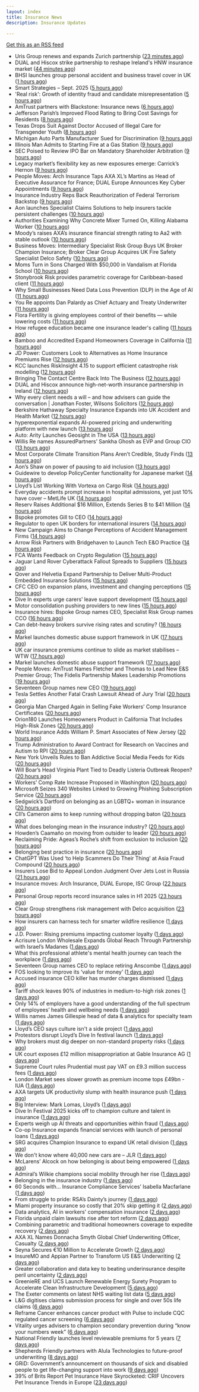 ```yaml
---
layout: index
title: Insurance News
description: Insurance Updates

---
```


[Get this as an RSS feed](/insurance.rss)

<!-- news_marker starts -->
- Uris Group renews and expands Zurich partnership ([23 minutes ago](https://www.insurancebusinessmag.com/uk/news/breaking-news/uris-group-renews-and-expands-zurich-partnership-550091.aspx))
- DUAL and Hiscox strike partnership to reshape Ireland's HNW insurance market ([44 minutes ago](https://www.insurancebusinessmag.com/uk/news/breaking-news/dual-and-hiscox-strike-partnership-to-reshape-irelands-hnw-insurance-market-550089.aspx))
- BHSI launches group personal accident and business travel cover in UK ([1 hours ago](https://www.insurancebusinessmag.com/uk/news/travel/bhsi-launches-group-personal-accident-and-business-travel-cover-in-uk-550088.aspx))
- Smart Strategies – Sept. 2025 ([5 hours ago](https://www.dig-in.com/news/smart-insurance-strategies-sept-2025))
- 'Real risk': Growth of identity fraud and candidate misrepresentation ([5 hours ago](https://www.insurancebusinessmag.com/uk/business-strategy/real-risk-growth-of-identity-fraud-and-candidate-misrepresentation-550067.aspx))
- AmTrust partners with Blackstone: Insurance news ([6 hours ago](https://www.dig-in.com/news/amtrust-partners-with-blackstone-insurance-news))
- Jefferson Parish’s Improved Flood Rating to Bring Cost Savings for Residents ([8 hours ago](https://www.insurancejournal.com/news/southcentral/2025/09/17/839525.htm))
- Texas Drops Suit Against Doctor Accused of Illegal Care for Transgender Youth ([8 hours ago](https://www.insurancejournal.com/news/southcentral/2025/09/17/839516.htm))
- Michigan Auto Parts Manufacturer Sued for Discrimination ([9 hours ago](https://www.insurancejournal.com/news/midwest/2025/09/17/839513.htm))
- Illinois Man Admits to Starting Fire at a Gas Station ([9 hours ago](https://www.insurancejournal.com/news/midwest/2025/09/17/839510.htm))
- SEC Poised to Review IPO Bar on Mandatory Shareholder Arbitration ([9 hours ago](https://www.insurancejournal.com/news/national/2025/09/17/839497.htm))
- Legacy market’s flexibility key as new exposures emerge: Carrick’s Hernon ([9 hours ago](https://www.reinsurancene.ws/legacy-markets-flexibility-key-as-new-exposures-emerge-carricks-hernon/))
- People Moves: Arch Insurance Taps AXA XL’s Martins as Head of Executive Assurance for France; DUAL Europe Announces Key Cyber Appointments ([9 hours ago](https://www.insurancejournal.com/news/international/2025/09/17/839487.htm))
- Insurance Industry Reps Back Reauthorization of Federal Terrorism Backstop ([9 hours ago](https://www.insurancejournal.com/news/national/2025/09/17/839474.htm))
- Aon launches Specialist Claims Solutions to help insurers tackle persistent challenges ([10 hours ago](https://www.reinsurancene.ws/aon-launches-specialist-claims-solutions-to-help-insurers-tackle-persistent-challenges/))
- Authorities Examining Why Concrete Mixer Turned On, Killing Alabama Worker ([10 hours ago](https://www.insurancejournal.com/news/southeast/2025/09/17/839484.htm))
- Moody’s raises AXA’s insurance financial strength rating to Aa2 with stable outlook ([10 hours ago](https://www.reinsurancene.ws/moodys-raises-axas-insurance-financial-strength-rating-to-aa2-with-stable-outlook/))
- Business Moves: Intermediary Specialist Risk Group Buys UK Broker Champion Insurance; Broker Clear Group Acquires UK Fire Safety Specialist Delco Safety ([10 hours ago](https://www.insurancejournal.com/news/international/2025/09/17/839480.htm))
- Moms Turn in Sons Charged With $50,000 in Vandalism at Florida School ([10 hours ago](https://www.insurancejournal.com/news/southeast/2025/09/17/839471.htm))
- Stonybrook Risk provides parametric coverage for Caribbean-based client ([11 hours ago](https://www.reinsurancene.ws/stonybrook-risk-provides-parametric-coverage-for-caribbean-based-client/))
- Why Small Businesses Need Data Loss Prevention (DLP) in the Age of AI ([11 hours ago](https://insurance-edge.net/2025/09/17/why-small-businesses-need-data-loss-prevention-dlp-in-the-age-of-ai/))
- You Re appoints Dan Palardy as Chief Actuary and Treaty Underwriter ([11 hours ago](https://www.reinsurancene.ws/you-re-appoints-dan-palardy-as-chief-actuary-and-treaty-underwriter/))
- Flora Fertility is giving  employees  control of their benefits — while  lowering costs ([11 hours ago](https://www.dig-in.com/news/flora-fertility-introduces-individual-fertility-benefits))
- How refugee education became one insurance leader's calling ([11 hours ago](https://www.insurancebusinessmag.com/uk/news/breaking-news/how-refugee-education-became-one-insurance-leaders-calling-550016.aspx))
- Bamboo and Accredited Expand Homeowners Coverage in California ([11 hours ago](https://www.insurtechinsights.com/bamboo-and-accredited-expand-homeowners-coverage-in-california/))
- JD Power: Customers Look to Alternatives as Home Insurance Premiums Rise ([12 hours ago](https://www.insurancejournal.com/news/national/2025/09/17/839465.htm))
- KCC launches RiskInsight 4.15 to support efficient catastrophe risk modelling ([12 hours ago](https://www.reinsurancene.ws/kcc-launches-riskinsight-4-15-to-support-efficient-catastrophe-risk-modelling/))
- Bringing The Contact Centre Back Into The Business ([12 hours ago](https://insurance-edge.net/2025/09/17/bringing-the-contact-centre-back-into-the-business/))
- DUAL and Hiscox announce high-net-worth insurance partnership in Ireland ([12 hours ago](https://www.reinsurancene.ws/dual-and-hiscox-announce-high-net-worth-insurance-partnership-in-ireland/))
- Why every client needs a will – and how advisers can guide the conversation | Jonathan Foster, Wilsons Solicitors ([12 hours ago](https://ifamagazine.com/why-every-client-needs-a-will-and-how-advisers-can-guide-the-conversation-jonathan-foster-wilsons-solicitors/))
- Berkshire Hathaway Specialty Insurance Expands into UK Accident and Health Market ([12 hours ago](https://www.insurtechinsights.com/berkshire-hathaway-specialty-insurance-expands-into-uk-accident-and-health-market/))
- hyperexponential expands AI-powered pricing and underwriting platform with new launch ([13 hours ago](https://www.reinsurancene.ws/hyperexponential-expands-ai-powered-pricing-and-underwriting-platform-with-new-launch/))
- Auto: Arity Launches Geosight in The USA ([13 hours ago](https://insurance-edge.net/2025/09/17/auto-arity-launches-geosight-in-the-usa/))
- Willis Re names AssuredPartners’ Sankha Ghosh as EVP and Group CIO ([13 hours ago](https://www.reinsurancene.ws/willis-re-names-assuredpartners-sankha-ghosh-as-evp-and-group-cio/))
- Most Corporate Climate Transition Plans Aren’t Credible, Study Finds ([13 hours ago](https://www.insurancejournal.com/news/international/2025/09/17/839445.htm))
- Aon’s Shaw on power of pausing to aid inclusion ([13 hours ago](https://www.postonline.co.uk/lloyd%E2%80%99slondon/7959050/aon%E2%80%99s-shaw-tells-men-to-%E2%80%98shut-their-mouths%E2%80%99-to-aid-inclusion))
- Guidewire to develop PolicyCenter functionality for Japanese market ([14 hours ago](https://www.reinsurancene.ws/guidewire-to-develop-policycenter-functionality-for-japanese-market/))
- Lloyd’s List Working With Vortexa on Cargo Risk ([14 hours ago](https://insurance-edge.net/2025/09/17/lloyds-list-working-with-vortexa-on-cargo-risk/))
- Everyday accidents prompt increase in hospital admissions, yet just 10% have cover – MetLife UK ([14 hours ago](https://ifamagazine.com/everyday-accidents-prompt-increase-in-hospital-admissions-yet-just-10-have-cover/))
- Reserv Raises Additional $16 Million, Extends Series B to $41 Million ([14 hours ago](https://www.insurtechinsights.com/reserv-raises-additional-16-million-extends-series-b-to-41-million/))
- Bspoke promotes Gill to CEO ([14 hours ago](https://www.postonline.co.uk/news/7959051/bspoke-promotes-gill-to-ceo))
- Regulator to open UK borders for international insurers ([14 hours ago](https://www.postonline.co.uk/news/7959049/regulator-to-open-uk-borders-for-international-insurers))
- New Campaign Aims to Change Perceptions of Accident Management Firms ([14 hours ago](https://insurance-edge.net/2025/09/17/new-campaign-aims-to-change-perceptions-of-accident-management-firms/))
- Arrow Risk Partners with Bridgehaven to Launch Tech E&O Practice ([14 hours ago](https://www.insurtechinsights.com/arrow-risk-partners-with-bridgehaven-to-launch-tech-eo-practice/))
- FCA Wants Feedback on Crypto Regulation ([15 hours ago](https://insurance-edge.net/2025/09/17/fca-wants-feedback-on-crypto-regulation/))
- Jaguar Land Rover Cyberattack Fallout Spreads to Suppliers ([15 hours ago](https://www.insurancejournal.com/news/international/2025/09/17/839435.htm))
- Qover and Helvetia Expand Partnership to Deliver Multi-Product Embedded Insurance Solutions ([15 hours ago](https://www.insurtechinsights.com/qover-and-helvetia-expand-partnership-to-deliver-multi-product-embedded-insurance-solutions/))
- CFC CEO on expansion plans, investment and changing perceptions ([15 hours ago](https://www.insurancebusinessmag.com/uk/news/breaking-news/cfc-ceo-on-expansion-plans-investment-and-changing-perceptions-549976.aspx))
- Dive In experts urge carers’ leave support development ([15 hours ago](https://www.postonline.co.uk/people/7959048/dive-in-experts-urge-carers%E2%80%99-leave-support-development))
- Motor consolidation pushing providers to new lines ([15 hours ago](https://www.postonline.co.uk/news/7959046/motor-consolidation-pushing-providers-to-new-lines))
- Insurance hires: Bspoke Group names CEO, Specialist Risk Group names CCO ([16 hours ago](https://www.insurancebusinessmag.com/uk/news/breaking-news/insurance-hires-bspoke-group-names-ceo-specialist-risk-group-names-cco-549964.aspx))
- Can debt-heavy brokers survive rising rates and scrutiny? ([16 hours ago](https://www.postonline.co.uk/broker/7958981/can-debt-heavy-brokers-survive-rising-rates-and-scrutiny))
- Markel launches domestic abuse support framework in UK ([17 hours ago](https://www.insurancebusinessmag.com/uk/news/breaking-news/markel-launches-domestic-abuse-support-framework-in-uk-549961.aspx))
- UK car insurance premiums continue to slide as market stabilises – WTW ([17 hours ago](https://www.insurancebusinessmag.com/uk/news/auto-motor/uk-car-insurance-premiums-continue-to-slide-as-market-stabilises--wtw-549959.aspx))
- Markel launches domestic abuse support framework ([17 hours ago](https://www.postonline.co.uk/people/7959039/markel-launches-domestic-abuse-support-framework))
- People Moves: AmTrust Names Fletcher and Thomas to Lead New E&S Premier Group; The Fidelis Partnership Makes Leadership Promotions ([19 hours ago](https://www.insurancejournal.com/news/national/2025/09/17/839322.htm))
- Seventeen Group names new CEO ([19 hours ago](https://www.insurancebusinessmag.com/uk/news/breaking-news/seventeen-group-names-new-ceo-549926.aspx))
- Tesla Settles Another Fatal Crash Lawsuit Ahead of Jury Trial ([20 hours ago](https://www.insurancejournal.com/news/national/2025/09/17/839382.htm))
- Georgia Man Charged Again in Selling Fake Workers’ Comp Insurance Certificates ([20 hours ago](https://www.insurancejournal.com/news/southeast/2025/09/17/839365.htm))
- Orion180 Launches Homeowners Product in California That Includes High-Risk Zones ([20 hours ago](https://www.insurancejournal.com/news/west/2025/09/17/839333.htm))
- World Insurance Adds William P. Smart Associates of New Jersey ([20 hours ago](https://www.insurancejournal.com/news/east/2025/09/17/839358.htm))
- Trump Administration to Award Contract for Research on Vaccines and Autism to RPI ([20 hours ago](https://www.insurancejournal.com/news/east/2025/09/17/839341.htm))
- New York Unveils Rules to Ban Addictive Social Media Feeds for Kids ([20 hours ago](https://www.insurancejournal.com/news/east/2025/09/17/839414.htm))
- Will Boar’s Head Virginia Plant Tied to Deadly Listeria Outbreak Reopen? ([20 hours ago](https://www.insurancejournal.com/news/east/2025/09/17/839409.htm))
- Workers’ Comp Rate Increase Proposed in Washington ([20 hours ago](https://www.insurancejournal.com/news/west/2025/09/17/839370.htm))
- Microsoft Seizes 340 Websites Linked to Growing Phishing Subscription Service ([20 hours ago](https://www.insurancejournal.com/news/national/2025/09/17/839377.htm))
- Sedgwick’s Dartford on belonging as an LGBTQ+ woman in insurance ([20 hours ago](https://www.postonline.co.uk/claims/7958118/sedgwick%E2%80%99s-dartford-on-belonging-as-an-lgbtq-woman-in-insurance))
- CII’s Cameron aims to keep running without dropping baton ([20 hours ago](https://www.postonline.co.uk/people/7958145/cii%E2%80%99s-cameron-aims-to-keep-running-without-dropping-baton))
- What does belonging mean in the insurance industry? ([20 hours ago](https://www.postonline.co.uk/people/7958252/what-does-belonging-mean-in-the-insurance-industry))
- Howden’s Caamaño on moving from outsider to leader ([20 hours ago](https://www.postonline.co.uk/broker/7958206/howden%E2%80%99s-caama%C3%B1o-on-moving-from-outsider-to-leader))
- Reclaiming Pride: Ageas’s Roche’s shift from exclusion to inclusion ([20 hours ago](https://www.postonline.co.uk/personal/7958175/reclaiming-pride-ageas%E2%80%99s-roche%E2%80%99s-shift-from-exclusion-to-inclusion))
- Belonging best practice in insurance ([20 hours ago](https://www.postonline.co.uk/lloyd%E2%80%99slondon/7959009/belonging-best-practice-in-insurance))
- ChatGPT Was Used ‘to Help Scammers Do Their Thing’ at Asia Fraud Compound ([20 hours ago](https://www.insurancejournal.com/news/international/2025/09/17/839355.htm))
- Insurers Lose Bid to Appeal London Judgment Over Jets Lost in Russia ([21 hours ago](https://www.insurancejournal.com/news/international/2025/09/17/839349.htm))
- Insurance moves: Arch Insurance, DUAL Europe, ISC Group ([22 hours ago](https://www.insurancebusinessmag.com/uk/news/breaking-news/insurance-moves-arch-insurance-dual-europe-isc-group-549934.aspx))
- Personal Group reports record insurance sales in H1 2025 ([23 hours ago](https://www.insurancebusinessmag.com/uk/news/breaking-news/personal-group-reports-record-insurance-sales-in-h1-2025-549931.aspx))
- Clear Group strengthens risk management with Delco acquisition ([23 hours ago](https://www.insurancebusinessmag.com/uk/news/mergers-acquisitions/clear-group-strengthens-risk-management-with-delco-acquisition-549927.aspx))
- How insurers can harness tech for smarter wildfire resilience ([1 days ago](https://www.dig-in.com/opinion/how-insurers-can-harness-tech-for-smarter-wildfire-resilience))
- J.D. Power: Rising premiums impacting customer loyalty ([1 days ago](https://www.dig-in.com/news/j-d-power-rising-premiums-impacting-customer-loyalty))
- Acrisure London Wholesale Expands Global Reach Through Partnership with Israel’s Madanes ([1 days ago](https://www.insurtechinsights.com/acrisure-london-wholesale-expands-global-reach-through-partnership-with-israels-madanes/))
- What this professional athlete's mental health journey can teach the workplace ([1 days ago](https://www.dig-in.com/news/what-this-professional-athletes-mental-health-journey-can-teach-the-workplace))
- Seventeen Group names CEO to replace retiring Anscombe ([1 days ago](https://www.postonline.co.uk/news/7959044/seventeen-group-names-ceo-to-replace-retiring-anscombe))
- FOS looking to improve its ‘value for money’ ([1 days ago](https://www.postonline.co.uk/news/7959037/fos-looking-to-improve-its-%E2%80%98value-for-money%E2%80%99))
- Accused insurance CEO killer has murder charges dismissed ([1 days ago](https://www.insurancebusinessmag.com/uk/news/breaking-news/accused-insurance-ceo-killer-has-murder-charges-dismissed-549889.aspx))
- Tariff shock leaves 90% of industries in medium-to-high risk zones ([1 days ago](https://www.insurancebusinessmag.com/uk/news/breaking-news/tariff-shock-leaves-90-of-industries-in-mediumtohigh-risk-zones-549880.aspx))
- Only 14% of employers have a good understanding of the full spectrum of employees’ health and wellbeing needs ([1 days ago](https://ifamagazine.com/only-14-of-employers-have-a-good-understanding-of-the-full-spectrum-of-employees-health-and-wellbeing-needs/))
- Willis names James Gillespie head of data & analytics for specialty team ([1 days ago](https://www.insurancebusinessmag.com/uk/news/breaking-news/willis-names-james-gillespie-head-of-data-and-analytics-for-specialty-team-549811.aspx))
- Lloyd’s CEO says culture isn't a side project ([1 days ago](https://www.postonline.co.uk/lloyd%E2%80%99slondon/7959035/lloyd%E2%80%99s-ceo-says-culture-isnt-a-side-project))
- Protestors disrupt Lloyd’s Dive In festival launch ([1 days ago](https://www.postonline.co.uk/news/7959034/protestors-disrupt-lloyd%E2%80%99s-dive-in-festival-launch))
- Why brokers must dig deeper on non-standard property risks ([1 days ago](https://www.insurancebusinessmag.com/uk/news/property-insurance/why-brokers-must-dig-deeper-on-nonstandard-property-risks-549804.aspx))
- UK court exposes £12 million misappropriation at Gable Insurance AG ([1 days ago](https://www.insurancebusinessmag.com/uk/news/professional-liability/uk-court-exposes-12-million-misappropriation-at-gable-insurance-ag-549802.aspx))
- Supreme Court rules Prudential must pay VAT on £9.3 million success fees ([1 days ago](https://www.insurancebusinessmag.com/uk/news/legal-insights/supreme-court-rules-prudential-must-pay-vat-on-9-3-million-success-fees-549801.aspx))
- London Market sees slower growth as premium income tops £49bn - IUA ([1 days ago](https://www.insurancebusinessmag.com/uk/news/breaking-news/london-market-sees-slower-growth-as-premium-income-tops-49bn--iua-549791.aspx))
- AXA targets UK productivity slump with health insurance push ([1 days ago](https://www.insurancebusinessmag.com/uk/news/life-insurance/axa-targets-uk-productivity-slump-with-health-insurance-push-549789.aspx))
- Big Interview: Mark Lomas, Lloyd’s ([1 days ago](https://www.postonline.co.uk/lloyd%E2%80%99slondon/7958284/big-interview-mark-lomas-lloyd%E2%80%99s))
- Dive In Festival 2025 kicks off to champion culture and talent in insurance ([1 days ago](https://www.insurancebusinessmag.com/uk/news/diversity-inclusion/dive-in-festival-2025-kicks-off-to-champion-culture-and-talent-in-insurance-549818.aspx))
- Experts weigh up AI threats and opportunities within fraud ([1 days ago](https://www.postonline.co.uk/technology/7959024/experts-weigh-up-ai-threats-and-opportunities-within-fraud))
- Co-op Insurance expands financial services with launch of personal loans ([1 days ago](https://www.insurancebusinessmag.com/uk/news/breaking-news/coop-insurance-expands-financial-services-with-launch-of-personal-loans-549783.aspx))
- SRG acquires Champion Insurance to expand UK retail division ([1 days ago](https://www.insurancebusinessmag.com/uk/news/mergers-acquisitions/srg-acquires-champion-insurance-to-expand-uk-retail-division-549782.aspx))
- We don't know where 40,000 new cars are – JLR ([1 days ago](https://www.insurancebusinessmag.com/uk/news/cyber/we-dont-know-where-40000-new-cars-are--jlr-549854.aspx))
- McLarens’ Alcock on how belonging is about being empowered ([1 days ago](https://www.postonline.co.uk/claims/7958019/mclarens%E2%80%99-alcock-on-how-belonging-is-about-being-empowered))
- Admiral’s Wilkie champions social mobility through her rise ([1 days ago](https://www.postonline.co.uk/personal/7958144/admiral%E2%80%99s-wilkie-champions-social-mobility-through-her-rise))
- Belonging in the insurance industry ([1 days ago](https://www.postonline.co.uk/lloyd%E2%80%99slondon/7959001/belonging-in-the-insurance-industry))
- 60 Seconds with... Insurance Compliance Services’ Isabella Macfarlane ([1 days ago](https://www.postonline.co.uk/people/7958045/60-seconds-with-insurance-compliance-services%E2%80%99-isabella-macfarlane))
- From struggle to pride: RSA’s Dainty’s journey ([1 days ago](https://www.postonline.co.uk/people/7958170/from-struggle-to-pride-rsa%E2%80%99s-dainty%E2%80%99s-journey))
- Miami property insurance so costly that 20% skip getting it ([2 days ago](https://www.dig-in.com/news/property-insurance-now-7-of-housing-costs-nationwide))
- Data analytics, AI in workers' compensation insurance ([2 days ago](https://www.dig-in.com/news/data-analytics-ai-in-workers-compensation-insurance))
- Florida unpaid claim lawsuits rise after tort reform ([2 days ago](https://www.dig-in.com/news/florida-unpaid-claim-lawsuits-rise-after-tort-reform))
- Combining parametric and traditional homeowners coverage to expedite recovery ([2 days ago](https://www.dig-in.com/opinion/combining-parametric-homeowners-coverage-for-recovery))
- AXA XL Names Donnacha Smyth Global Chief Underwriting Officer, Casualty ([2 days ago](https://www.insurtechinsights.com/axa-xl-names-donnacha-smyth-global-chief-underwriting-officer-casualty/))
- Seyna Secures €10 Million to Accelerate Growth ([2 days ago](https://www.insurtechinsights.com/seyna-secures-e10-million-to-accelerate-growth/))
- InsureMO and Appian Partner to Transform US E&S Underwriting ([2 days ago](https://www.insurtechinsights.com/insuremo-and-appian-partner-to-transform-us-es-underwriting/))
- Greater collaboration and data key to beating underinsurance despite peril uncertainty ([2 days ago](https://www.postonline.co.uk/market-access/technology/7958964/greater-collaboration-and-data-key-to-beating-underinsurance-despite-peril-uncertainty))
- GreenieRE and UCS Launch Renewable Energy Surety Program to Accelerate Clean Infrastructure Development ([5 days ago](https://www.insurtechinsights.com/greeniere-and-ucs-launch-renewable-energy-surety-program-to-accelerate-clean-infrastructure-development/))
- The Exeter comments on latest NHS waiting list data ([5 days ago](https://ifamagazine.com/the-exeter-comments-on-latest-nhs-waiting-list-data/))
- L&G digitises claims submission process for single and over 50s life claims ([6 days ago](https://ifamagazine.com/lg-digitises-claims-submission-process-for-single-and-over-50s-life-claims/))
- Reframe Cancer enhances cancer product with Pulse to include CQC regulated cancer screening ([6 days ago](https://ifamagazine.com/reframe-cancer-enhances-cancer-product-with-pulse-to-include-cqc-regulated-cancer-screening/))
- Vitality urges advisers to champion secondary prevention during “know your numbers week” ([6 days ago](https://ifamagazine.com/vitality-urges-advisers-to-champion-secondary-prevention-during-know-your-numbers-week/))
- National Friendly launches level reviewable premiums for 5 years ([7 days ago](https://ifamagazine.com/national-friendly-launches-level-reviewable-premiums-for-5-years/))
- Shepherds Friendly partners with Alula Technologies to future-proof underwriting ([8 days ago](https://ifamagazine.com/shepherds-friendly-partners-with-alula-technologies-to-future-proof-underwriting/))
- GRiD: Government’s announcement on thousands of sick and disabled people to get life-changing support into work ([9 days ago](https://ifamagazine.com/grid-governments-announcement-on-thousands-of-sick-and-disabled-people-to-get-life-changing-support-into-work/))
- 39% of Brits Report Pet Insurance Have Skyrocketed: CRIF Uncovers Pet Insurance Trends in Europe ([23 days ago](https://thefintechtimes.com/39-of-brits-report-pet-insurance-have-skyrocketed-crif-uncovers-pet-insurance-trends-in-europe/))

<!-- news_marker ends -->